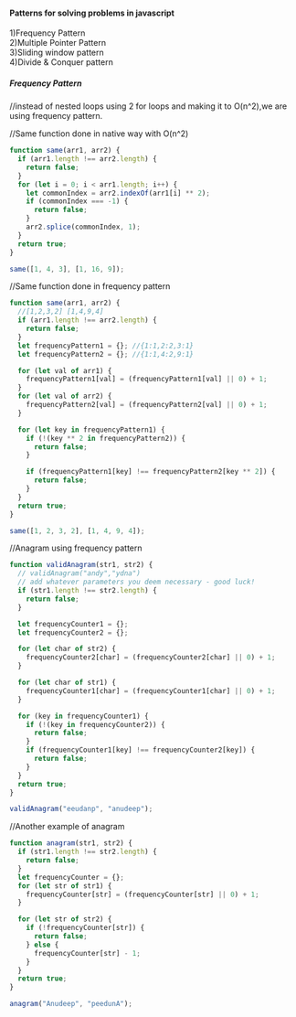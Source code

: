 #### Patterns for solving problems in javascript

1)Frequency Pattern <br />
2)Multiple Pointer Pattern <br />
3)Sliding window pattern <br />
4)Divide & Conquer pattern <br />

##### Frequency Pattern


//instead of nested loops using 2 for loops and making it to O(n^2),we are using frequency pattern.

//Same function done in native way with O(n^2)
```javascript
function same(arr1, arr2) {
  if (arr1.length !== arr2.length) {
    return false;
  }
  for (let i = 0; i < arr1.length; i++) {
    let commonIndex = arr2.indexOf(arr1[i] ** 2);
    if (commonIndex === -1) {
      return false;
    }
    arr2.splice(commonIndex, 1);
  }
  return true;
}

same([1, 4, 3], [1, 16, 9]);
 ```
 
//Same function done in frequency pattern
```javascript
function same(arr1, arr2) {
  //[1,2,3,2] [1,4,9,4]
  if (arr1.length !== arr2.length) {
    return false;
  }
  let frequencyPattern1 = {}; //{1:1,2:2,3:1}
  let frequencyPattern2 = {}; //{1:1,4:2,9:1}

  for (let val of arr1) {
    frequencyPattern1[val] = (frequencyPattern1[val] || 0) + 1;
  }
  for (let val of arr2) {
    frequencyPattern2[val] = (frequencyPattern2[val] || 0) + 1;
  }

  for (let key in frequencyPattern1) {
    if (!(key ** 2 in frequencyPattern2)) {
      return false;
    }

    if (frequencyPattern1[key] !== frequencyPattern2[key ** 2]) {
      return false;
    }
  }
  return true;
}

same([1, 2, 3, 2], [1, 4, 9, 4]);
```
//Anagram using frequency pattern
```javascript
function validAnagram(str1, str2) {
  // validAnagram("andy","ydna")
  // add whatever parameters you deem necessary - good luck!
  if (str1.length !== str2.length) {
    return false;
  }

  let frequencyCounter1 = {};
  let frequencyCounter2 = {};

  for (let char of str2) {
    frequencyCounter2[char] = (frequencyCounter2[char] || 0) + 1;
  }

  for (let char of str1) {
    frequencyCounter1[char] = (frequencyCounter1[char] || 0) + 1;
  }

  for (key in frequencyCounter1) {
    if (!(key in frequencyCounter2)) {
      return false;
    }
    if (frequencyCounter1[key] !== frequencyCounter2[key]) {
      return false;
    }
  }
  return true;
}

validAnagram("eeudanp", "anudeep");
```
//Another example of anagram
```javascript
function anagram(str1, str2) {
  if (str1.length !== str2.length) {
    return false;
  }
  let frequencyCounter = {};
  for (let str of str1) {
    frequencyCounter[str] = (frequencyCounter[str] || 0) + 1;
  }

  for (let str of str2) {
    if (!frequencyCounter[str]) {
      return false;
    } else {
      frequencyCounter[str] - 1;
    }
  }
  return true;
}

anagram("Anudeep", "peedunA");

```

